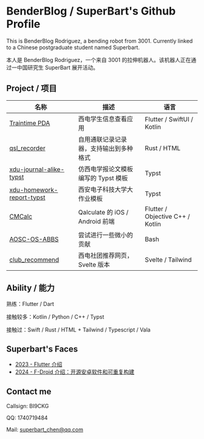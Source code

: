 # BenderBlog / SuperBart's Github Profile

This is BenderBlog Rodriguez, a bending robot from 3001. Currently linked to a Chinese postgraduate student named Superbart.

本人是 BenderBlog Rodriguez，一个来自 3001 的拉伸机器人。该机器人正在通过一中国研究生 SuperBart 展开活动。

## Project / 项目

| 名称 | 描述 | 语言 |
| -------- | -------- | -------|
| [Traintime PDA](https://github.com/BenderBlog/traintime_pda) | 西电学生信息查看应用 | Flutter / SwiftUI / Kotlin |
| [qsl_recorder](https://github.com/BenderBlog/qsl_recorder) | 自用通联记录记录器，支持输出到多种格式 | Rust / HTML |
| [xdu-journal-alike-typst](https://github.com/BenderBlog/xdu-journal-alike-typst) | 仿西电学报论文模板编写的 Typst 模板 | Typst |
| [xdu-homework-report-typst](https://github.com/BenderBlog/xdu-homework-report-typst) | 西安电子科技大学大作业模板  | Typst |
| [CMCalc](https://github.com/BenderBlog/cmcalc) | Qalculate 的 iOS / Android 前端 | Flutter / Objective C++ / Kotlin |
| [AOSC-OS-ABBS](https://github.com/AOSC-Dev/aosc-os-abbs/commits/stable/?author=BenderBlog) | 尝试进行一些微小的贡献 | Bash |
| [club_recommend](https://github.com/BenderBlog/club_recommend) |  西电社团推荐网页，Svelte 版本  | Svelte / Tailwind |

## Ability / 能力

熟练：Flutter / Dart

接触较多：Kotlin / Python / C++ / Typst

接触过：Swift / Rust / HTML + Tailwind / Typescript / Vala

## Superbart's Faces

- [2023 - Flutter 介绍](https://www.bilibili.com/video/BV1hu4y1r7F2)
- [2024 - F-Droid 介绍：开源安卓软件和可重复构建](https://www.bilibili.com/video/BV1SDkVYeEda)

## Contact me

Callsign: BI9CKG

QQ: 1740719484

Mail: superbart_chen@qq.com
